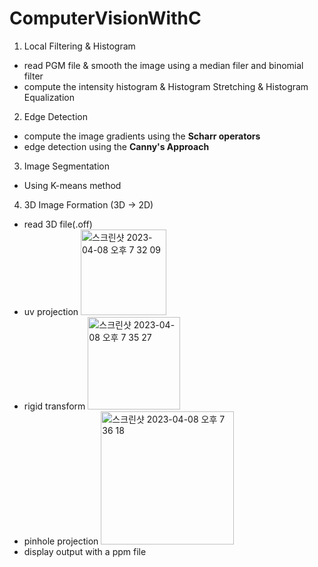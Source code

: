 # ComputerVisionWithC
1. Local Filtering & Histogram
- read PGM file & smooth the image using a median filer and binomial filter
- compute the intensity histogram & Histogram Stretching & Histogram Equalization

2. Edge Detection
- compute the image gradients using the <b>Scharr operators</b>
- edge detection using the <b>Canny's Approach</b>

3. Image Segmentation
- Using K-means method

4. 3D Image Formation (3D -> 2D)
- read 3D file(.off)
- uv projection <img width="137" alt="스크린샷 2023-04-08 오후 7 32 09" src="https://user-images.githubusercontent.com/55435898/230716489-43393eb4-4b68-4e2f-8ed6-993d2f95b706.png">
- rigid transform <img width="148" alt="스크린샷 2023-04-08 오후 7 35 27" src="https://user-images.githubusercontent.com/55435898/230716605-6f169f30-f89e-4b5c-8b4d-e9097a2d866f.png">
- pinhole projection <img width="213" alt="스크린샷 2023-04-08 오후 7 36 18" src="https://user-images.githubusercontent.com/55435898/230716639-787671f9-a8ea-4b99-afbe-27ce9174cab6.png">
- display output with a ppm file
